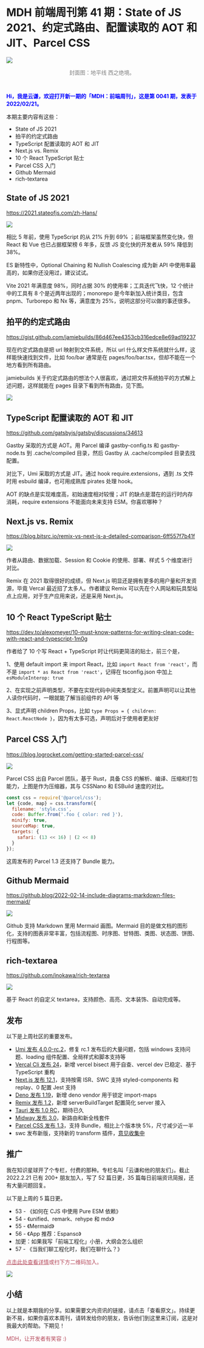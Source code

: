 # MDH 前端周刊第 41 期：State of JS 2021、约定式路由、配置读取的 AOT 和 JIT、Parcel CSS

<img src="https://tva1.sinaimg.cn/large/e6c9d24ely1gzk18thmx6j21hc0u07fq.jpg" style="margin:0;padding:0;vertical-align:middle;" />

<p style="color:gray;text-align:center;margin-bottom:3em;">封面图：地平线 西之绝境。</p>

<p style="color:blue;font-weight:bold;">Hi，我是云谦，欢迎打开新一期的「MDH：前端周刊」，这是第 0041 期，发表于 2022/02/21。</p>

本期主要内容有这些：

- State of JS 2021
- 拍平的约定式路由
- TypeScript 配置读取的 AOT 和 JIT
- Next.js vs. Remix
- 10 个 React TypeScript 贴士
- Parcel CSS 入门
- Github Mermaid
- rich-textarea

## State of JS 2021
https://2021.stateofjs.com/zh-Hans/

![](https://tva1.sinaimg.cn/large/e6c9d24ely1gzk6je9wwoj214y0icabm.jpg)

相比 5 年前，使用 TypeScript 的从 21% 升到 69% ；前端框架虽然变化快，但 React 和 Vue 也已占据框架榜 6 年多，反馈 JS 变化快的开发者从 59% 降低到 38%。

ES 新特性中，Optional Chaining 和 Nullish Coalescing 成为新 API 中使用率最高的，如果你还没用过，建议试试。

Vite 2021 年满意度 98%，同时占据 30% 的使用率；工具迭代飞快，12 个统计中的工具有 8 个是近两年出现的；monorepo 是今年新加入统计类目，包含 pnpm、Turborepo 和 Nx 等，满意度为 25%，说明这部分可以做的事还很多。

## 拍平的约定式路由
https://gist.github.com/jamiebuilds/86d467ee4353cb316edce8e69ad19237

现在约定式路由是把 url 映射到文件系统，所以 url 什么样文件系统就什么样，这样能快速找到文件，比如 foo/bar 通常是在 pages/foo/bar.tsx，但却不能在一个地方看到所有路由。

jamiebuilds 关于约定式路由的想法个人很喜欢，通过把文件系统拍平的方式解上述问题，这样就能在 pages 目录下看到所有路由，见下图。

![](https://tva1.sinaimg.cn/large/e6c9d24ely1gzk32jkss6j210y0luadg.jpg)

## TypeScript 配置读取的 AOT 和 JIT
https://github.com/gatsbyjs/gatsby/discussions/34613

Gastby 采取的方式是 AOT。用 Parcel 编译 gastby-config.ts 和 gastby-node.ts 到 .cache/compiled 目录，然后 Gastby 从 .cache/compiled 目录去找配置。

对比下，Umi 采取的方式是 JIT。通过 hook require.extensions，遇到 .ts 文件时用 esbuild 编译，也可用成熟库 pirates 处理 hook。

AOT 的缺点是实现难度高，初始速度相对较慢；JIT 的缺点是潜在的运行时内存消耗，require extensions 不能面向未来支持 ESM。你喜欢哪种？

## Next.js vs. Remix
https://blog.bitsrc.io/remix-vs-next-js-a-detailed-comparison-6ff557f7b41f

![](https://tva1.sinaimg.cn/large/e6c9d24ely1gzkbh7szolj212w0mymy9.jpg)

作者从路由、数据加载、Session 和 Cookie 的使用、部署、样式 5 个维度进行对比。

Remix 在 2021 取得很好的成绩，但 Next.js 明显还是拥有更多的用户量和开发资源，毕竟 Vercal 最近招了太多人。作者建议 Remix 可以先在个人网站和玩具型站点上应用，对于生产应用来说，还是采用 Next.js。

## 10 个 React TypeScript 贴士
https://dev.to/alexomeyer/10-must-know-patterns-for-writing-clean-code-with-react-and-typescript-1m0g

作者给了 10 个写 React + TypeScript 时让代码更简洁的贴士，前三个是，

1、使用 default import 来 import React，比如 `import React from 'react'`，而不是 `import * as React from 'react'`，记得在 tsconfig.json 中加上 `esModuleInterop: true`

2、在实现之前声明类型，不要在实现代码中间夹类型定义。前置声明可以让其他人读你代码时，一眼就能了解当前组件的 API 等

3、显式声明 children Props，比如 `type Props = { children: React.ReactNode }`，因为有太多可选，声明后对于使用者更友好

## Parcel CSS 入门
https://blog.logrocket.com/getting-started-parcel-css/

![](https://tva1.sinaimg.cn/large/e6c9d24ely1gzk1zy21tlj21100eugmp.jpg)

Parcel CSS 出自 Parcel 团队，基于 Rust，具备 CSS 的解析、编译、压缩和打包能力，上图是作为压缩器，其与 CSSNano 和 ESBuild 速度的对比。

```js
const css = require('@parcel/css');
let {code, map} = css.transform({
  filename: 'style.css',
  code: Buffer.from('.foo { color: red }'),
  minify: true,
  sourceMap: true,
  targets: {
    safari: (13 << 16) | (2 << 8)
  }
});
```

这周发布的 Parcel 1.3 还支持了 Bundle 能力。

## Github Mermaid
https://github.blog/2022-02-14-include-diagrams-markdown-files-mermaid/

![](https://tva1.sinaimg.cn/large/e6c9d24ely1gzk2rrexdzj20xc0hidgs.jpg)

Github 支持 Markdown 里用 Mermaid 画图。Mermaid 目的是做文档的图形化，支持的图表非常丰富，包括流程图、时序图、甘特图、类图、状态图、饼图、行程图等。

## rich-textarea
https://github.com/inokawa/rich-textarea

![](https://tva1.sinaimg.cn/large/e6c9d24ely1gzkc353kaog20qi0dkhdu.gif)

基于 React 的自定义 textarea，支持颜色、高亮、文本装饰、自动完成等。

## 发布

以下是上周社区的重要发布。

- [Umi 发布 4.0.0-rc.2](https://github.com/umijs/umi-next)，修复 rc.1 发布后的大量问题，包括 windows 支持问题、loading 组件配置、全局样式和脚本支持等
- [Vercal Cli 发布 24](https://vercel.com/changelog/vercel-cli-v24)，新增 vercel bisect 用于自查、vercel dev 已稳定、基于 TypeScript 重构
- [Next.js 发布 12.1](https://nextjs.org/blog/next-12-1)，支持按需 ISR、SWC 支持 styled-components 和 replay、0 配置 Jest 支持
- [Deno 发布 1.19](https://deno.com/blog/v1.19)，新增 deno vendor 用于锁定 import-maps
- [Remix 发布 1.2](https://github.com/remix-run/remix/releases/tag/v1.2.0)，新增 serverBuildTarget 配置简化 server 接入
- [Tauri 发布 1.0 RC](https://dev.to/tauri/tauri-10-release-candidate-53jk)，期待已久
- [Midway 发布 3.0](https://mp.weixin.qq.com/s/b2CpCCE3-10JB-JkQpCgwg)，新路由和新全栈套件
- [Parcel CSS 发布 1.3](https://github.com/parcel-bundler/parcel-css/releases/tag/v1.3.0)，支持 Bundle，相比上个版本快 5%，尺寸减少近一半
- swc 发布新版，支持新的 transform 插件，[意见收集中](https://github.com/swc-project/swc/discussions/3540)

## 推广

我在知识星球开了个专栏，付费的那种。专栏名叫「云谦和他的朋友们」。截止 2022.2.21 已有 200+ 朋友加入，写了 52 篇日更，35 篇每日前端资讯简报，还有大量问题回复。

以下是上周的 5 篇日更。

- 53 - 《如何在 CJS 中使用 Pure ESM 依赖》
- 54 - 《unified、remark、rehype 和 mdx》
- 55 - 《Mermaid》
- 56 - 《App 推荐：Espanso》
- 加更：如果我写「前端工程化」小册，大纲会怎么组织
- 57 - 《当我们聊工程化时，我们在聊什么？》

<p style="color:#b5495b;"><a style="color:#b5495b;" href="https://mp.weixin.qq.com/s?__biz=MjM5NDgyODI4MQ==&mid=2247484448&idx=1&sn=3195bb82d2d2b7d58305c4f1aeae5e0d">点击此处查看详情</a>或扫下方二维码加入。</p>

![](https://tva1.sinaimg.cn/large/008i3skNly1gzc9tn5k6yj30u011xdj6.jpg)

## 小结

以上就是本期我的分享。如果需要文内资讯的链接，请点击「查看原文」。持续更新不易，如果你喜欢本周刊，请转发给你的朋友，告诉他们到这里来订阅，这是对我最大的帮助。下期见！

<p style="color:#b5495b;">MDH，让开发者有笑容 :)</p>
